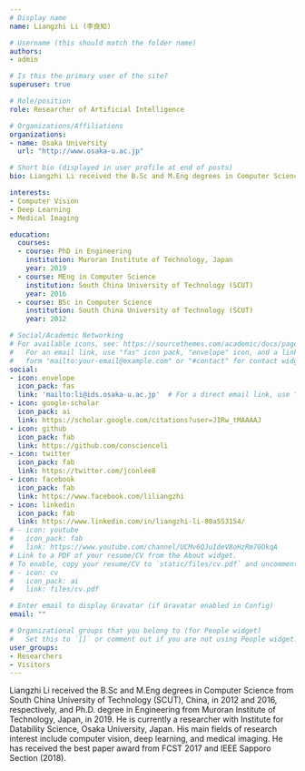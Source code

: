 ```yaml
---
# Display name
name: Liangzhi Li (李良知)

# Username (this should match the folder name)
authors:
- admin

# Is this the primary user of the site?
superuser: true

# Role/position
role: Researcher of Artificial Intelligence

# Organizations/Affiliations
organizations:
- name: Osaka University
  url: "http://www.osaka-u.ac.jp"

# Short bio (displayed in user profile at end of posts)
bio: Liangzhi Li received the B.Sc and M.Eng degrees in Computer Science from South China University of Technology (SCUT), China, in 2012 and 2016, respectively, and Ph.D. degree in Engineering from Muroran Institute of Technology, Japan, in 2019. He is currently a researcher with Institute for Datability Science, Osaka University, Japan. His main fields of research interest include computer vision, deep learning, and medical imaging.

interests:
- Computer Vision
- Deep Learning
- Medical Imaging

education:
  courses:
  - course: PhD in Engineering
    institution: Muroran Institute of Technology, Japan
    year: 2019
  - course: MEng in Computer Science
    institution: South China University of Technology (SCUT)
    year: 2016
  - course: BSc in Computer Science
    institution: South China University of Technology (SCUT)
    year: 2012

# Social/Academic Networking
# For available icons, see: https://sourcethemes.com/academic/docs/page-builder/#icons
#   For an email link, use "fas" icon pack, "envelope" icon, and a link in the
#   form "mailto:your-email@example.com" or "#contact" for contact widget.
social:
- icon: envelope
  icon_pack: fas
  link: 'mailto:li@ids.osaka-u.ac.jp'  # For a direct email link, use "mailto:test@example.org".
- icon: google-scholar
  icon_pack: ai
  link: https://scholar.google.com/citations?user=JIRw_tMAAAAJ
- icon: github
  icon_pack: fab
  link: https://github.com/conscienceli
- icon: twitter
  icon_pack: fab
  link: https://twitter.com/jconlee8
- icon: facebook
  icon_pack: fab
  link: https://www.facebook.com/liliangzhi
- icon: linkedin
  icon_pack: fab
  link: https://www.linkedin.com/in/liangzhi-li-80a553154/
# - icon: youtube
#   icon_pack: fab
#   link: https://www.youtube.com/channel/UCMv6QJuIdeV8oHzRm7GOkqA
# Link to a PDF of your resume/CV from the About widget.
# To enable, copy your resume/CV to `static/files/cv.pdf` and uncomment the lines below.
# - icon: cv
#   icon_pack: ai
#   link: files/cv.pdf

# Enter email to display Gravatar (if Gravatar enabled in Config)
email: ""

# Organizational groups that you belong to (for People widget)
#   Set this to `[]` or comment out if you are not using People widget.
user_groups:
- Researchers
- Visitors
---
```


Liangzhi Li received the B.Sc and M.Eng degrees in Computer Science from South China University of Technology (SCUT), China, in 2012 and 2016, respectively, and Ph.D. degree in Engineering from Muroran Institute of Technology, Japan, in 2019. He is currently a researcher with Institute for Datability Science, Osaka University, Japan. His main fields of research interest include computer vision, deep learning, and medical imaging. He has received the best paper award from FCST 2017 and IEEE Sapporo Section (2018).
